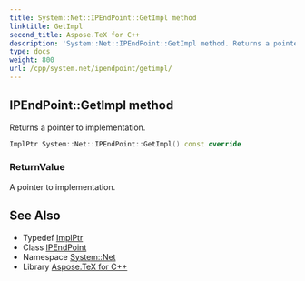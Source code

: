 ```yaml
---
title: System::Net::IPEndPoint::GetImpl method
linktitle: GetImpl
second_title: Aspose.TeX for C++
description: 'System::Net::IPEndPoint::GetImpl method. Returns a pointer to implementation in C++.'
type: docs
weight: 800
url: /cpp/system.net/ipendpoint/getimpl/
---
```

## IPEndPoint::GetImpl method


Returns a pointer to implementation.

```cpp
ImplPtr System::Net::IPEndPoint::GetImpl() const override
```


### ReturnValue

A pointer to implementation.

## See Also

* Typedef [ImplPtr](../../endpoint/implptr/)
* Class [IPEndPoint](../)
* Namespace [System::Net](../../)
* Library [Aspose.TeX for C++](../../../)
